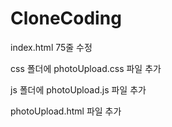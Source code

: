 # CloneCoding

index.html 75줄 수정

css 폴더에 photoUpload.css 파일 추가

js 폴더에 photoUpload.js 파일 추가

photoUpload.html 파일 추가
